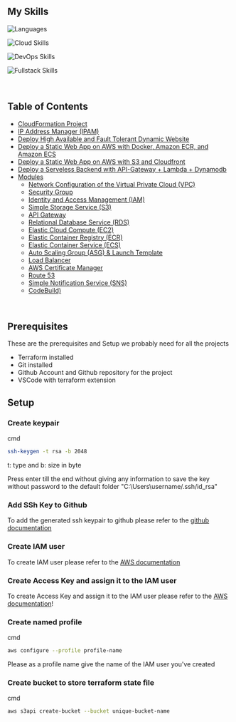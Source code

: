 ## My Skills

![Languages](https://skillicons.dev/icons?i=py,js,ts,dart,c,cs,cpp,)

![Cloud Skills](https://skillicons.dev/icons?i=aws,dynamodb,bash,docker,linux,terraform,mysql,firebase)

![DevOps Skills](https://skillicons.dev/icons?i=vscode,git,github,githubactions,gitlab,jenkins)

![Fullstack Skills](https://skillicons.dev/icons?i=flutter,dotnet,nodejs,npm,nextjs,postman,react,redux,yarn)

<br />

## Table of Contents

* [CloudFormation Project](./cloudformation/)
* [IP Address Manager (IPAM)](./ipam/)
* [Deploy High Available and Fault Tolerant Dynamic Website](./fleetcart/)
* [Deploy a Static Web App on AWS with Docker, Amazon ECR, and Amazon ECS](./jupiter/)
* [Deploy a Static Web App on AWS with S3 and Cloudfront](./porfolio/)
* [Deploy a Serveless Backend with API-Gateway + Lambda + Dynamodb](./product-api/)
* [Modules](./modules/)
  * [Network Configuration of the Virtual Private Cloud (VPC)](./modules/network/)
  * [Security Group](./modules/security-group/)
  * [Identity and Access Management (IAM)](./modules/iam/)
  * [Simple Storage Service (S3)](./modules/s3/)
  * [API Gateway](./modules/api_gateway/)
  * [Relational Database Service (RDS)](./modules/rds/)
  * [Elastic Cloud Compute (EC2)](./modules/ec2/)
  * [Elastic Container Registry (ECR)](./modules/ecr/)
  * [Elastic Container Service (ECS)](./modules/ecs/)
  * [Auto Scaling Group (ASG) & Launch Template](./modules/asg/)
  * [Load Balancer](./modules/load-balancer/)
  * [AWS Certificate Manager](./modules/acm/)
  * [Route 53](./modules/route53/)
  * [Simple Notification Service (SNS)](./modules/sns/)
  * [CodeBuild)](./modules/codebuild/)

<br />

## Prerequisites
These are the prerequisites and Setup we probably need for all the projects

- Terraform installed
- Git installed
- Github Account and Github repository for the project
- VSCode with terraform extension

## Setup

### Create keypair
cmd 
```sh
ssh-keygen -t rsa -b 2048
```
t: type and b: size in byte

Press enter till the end without giving any information to save the key without password to the default folder "C:\Users\username/.ssh/id_rsa"

### Add SSh Key to Github
To add the generated ssh keypair to github please refer to the [github documentation](https://docs.github.com/en/authentication/connecting-to-github-with-ssh/adding-a-new-ssh-key-to-your-github-account)

### Create IAM user
To create IAM user please refer to the [AWS documentation](https://docs.aws.amazon.com/IAM/latest/UserGuide/id_users_create.html)

### Create Access Key and assign it to the IAM user
To create Access Key and assign it to the IAM user please refer to the [AWS documentation](https://docs.aws.amazon.com/IAM/latest/UserGuide/id_credentials_access-keys.html#Using_CreateAccessKey)!

### Create named profile

cmd
```sh
aws configure --profile profile-name
```
Please as a profile name give the name of the IAM user you've created

### Create bucket to store terraform state file

cmd
```sh
aws s3api create-bucket --bucket unique-bucket-name
```
